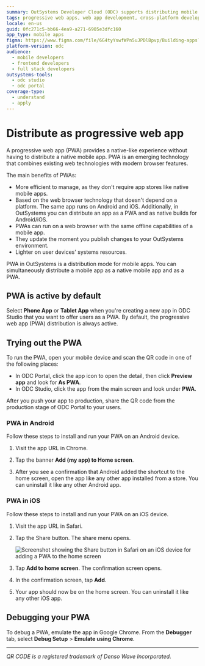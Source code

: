 ```yaml
---
summary: OutSystems Developer Cloud (ODC) supports distributing mobile apps as progressive web apps (PWAs) for a native-like experience on multiple platforms.
tags: progressive web apps, web app development, cross-platform development, app distribution, offline capabilities
locale: en-us
guid: 0fc271c5-bb66-4ea9-a271-6905e3dfc160
app_type: mobile apps
figma: https://www.figma.com/file/6G4tyYswfWPn5uJPDlBpvp/Building-apps?type=design&node-id=3101%3A2599&t=ZwHw8hXeFhwYsO5V-1
platform-version: odc
audience:
  - mobile developers
  - frontend developers
  - full stack developers
outsystems-tools:
  - odc studio
  - odc portal
coverage-type:
  - understand
  - apply
---
```


# Distribute as progressive web app

A progressive web app (PWA) provides a native-like experience without having to distribute a native mobile app. PWA is an emerging technology that combines existing web technologies with modern browser features.

The main benefits of PWAs:

* More efficient to manage, as they don't require app stores like native mobile apps.
* Based on the web browser technology that doesn't depend on a platform. The same app runs on Android and iOS. Additionally, in OutSystems you can distribute an app as a PWA and as native builds for Android/iOS.
* PWAs can run on a web browser with the same offline capabilities of a mobile app.
* They update the moment you publish changes to your OutSystems environment.
* Lighter on user devices' systems resources.
 
PWA in OutSystems is a distribution mode for mobile apps. You can simultaneously distribute a mobile app as a native mobile app and as a PWA.


## PWA is active by default

Select **Phone App** or **Tablet App** when you're creating a new app in ODC Studio that you want to offer users as a PWA. By default, the progressive web app (PWA) distribution is always active.

## Trying out the PWA

To run the PWA, open your mobile device and scan the QR code in one of the following places:
  
* In ODC Portal, click the app icon to open the detail, then click **Preview app** and look for **As PWA**. 
* In ODC Studio, click the app from the main screen and look under **PWA**.

After you push your app to production, share the QR code from the production stage of ODC Portal to your users.

### PWA in Android

Follow these steps to install and run your PWA on an Android device.

1. Visit the app URL in Chrome.

1. Tap the banner **Add (my app) to Home screen**.

1. After you see a confirmation that Android added the shortcut to the home screen, open the app like any other app installed from a store. You can uninstall it like any other Android app.

### PWA in iOS

Follow these steps to install and run your PWA on an iOS device.

1. Visit the app URL in Safari.

1. Tap the Share button. The share menu opens.
   
    ![Screenshot showing the Share button in Safari on an iOS device for adding a PWA to the home screen](images/pwa-share-button-ios.png "Share Button in Safari on iOS")

1. Tap **Add to home screen**. The confirmation screen opens.

1. In the confirmation screen, tap **Add**.

1. Your app should now be on the home screen. You can uninstall it like any other iOS app.

## Debugging your PWA

To debug a PWA, emulate the app in Google Chrome. From the **Debugger** tab, select **Debug Setup** > **Emulate using Chrome**.
________________________________________
_QR CODE is a registered trademark of Denso Wave Incorporated._
